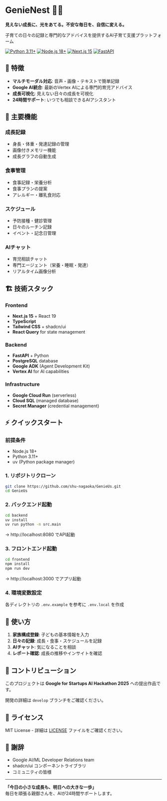 # GenieNest 🧞‍♂️

**見えない成長に、光をあてる。不安な毎日を、自信に変える。**

子育ての日々の記録と専門的なアドバイスを提供するAI子育て支援プラットフォーム

[![Python 3.11+](https://img.shields.io/badge/python-3.11+-blue.svg)](https://www.python.org/downloads/)
[![Node.js 18+](https://img.shields.io/badge/node-18+-green.svg)](https://nodejs.org/)
[![Next.js 15](https://img.shields.io/badge/Next.js-15-black.svg)](https://nextjs.org/)
[![FastAPI](https://img.shields.io/badge/FastAPI-latest-green.svg)](https://fastapi.tiangolo.com/)

## 🌟 特徴

- **マルチモーダル対応**: 音声・画像・テキストで簡単記録
- **Google AI統合**: 最新のVertex AIによる専門的育児アドバイス
- **成長可視化**: 見えない日々の成長を可視化
- **24時間サポート**: いつでも相談できるAIアシスタント

## 🚀 主要機能

### 成長記録
- 身長・体重・発達記録の管理
- 画像付きメモリー機能
- 成長グラフの自動生成

### 食事管理
- 食事記録・栄養分析
- 食事プランの提案
- アレルギー・離乳食対応

### スケジュール
- 予防接種・健診管理
- 日々のルーチン記録
- イベント・記念日管理

### AIチャット
- 育児相談チャット
- 専門エージェント（栄養・睡眠・発達）
- リアルタイム画像分析

## 🏗️ 技術スタック

### Frontend
- **Next.js 15** + React 19
- **TypeScript** 
- **Tailwind CSS** + shadcn/ui
- **React Query** for state management

### Backend
- **FastAPI** + Python
- **PostgreSQL** database
- **Google ADK** (Agent Development Kit)
- **Vertex AI** for AI capabilities

### Infrastructure
- **Google Cloud Run** (serverless)
- **Cloud SQL** (managed database)
- **Secret Manager** (credential management)

## ⚡ クイックスタート

### 前提条件
- Node.js 18+
- Python 3.11+
- uv (Python package manager)

### 1. リポジトリクローン
```bash
git clone https://github.com/shu-nagaoka/GenieUs.git
cd GenieUs
```

### 2. バックエンド起動
```bash
cd backend
uv install
uv run python -m src.main
```
→ http://localhost:8080 でAPI起動

### 3. フロントエンド起動
```bash
cd frontend
npm install
npm run dev
```
→ http://localhost:3000 でアプリ起動

### 4. 環境変数設定
各ディレクトリの `.env.example` を参考に `.env.local` を作成

## 📱 使い方

1. **家族構成登録**: 子どもの基本情報を入力
2. **日々の記録**: 成長・食事・スケジュールを記録
3. **AIチャット**: 気になることを相談
4. **レポート確認**: 成長の推移やインサイトを確認

## 🤝 コントリビューション

このプロジェクトは **Google for Startups AI Hackathon 2025** への提出作品です。

開発の詳細は `develop` ブランチをご確認ください。

## 📄 ライセンス

MIT License - 詳細は [LICENSE](LICENSE) ファイルをご確認ください。

## 🙏 謝辞

- Google AI/ML Developer Relations team
- shadcn/ui コンポーネントライブラリ
- コミュニティの皆様

---

**「今日の小さな成長も、明日への大きな一歩」**  
毎日を頑張る親御さんを、AIが24時間サポートします。
